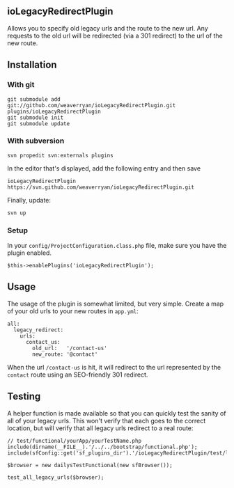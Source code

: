 ioLegacyRedirectPlugin
----------------------

Allows you to specify old legacy urls and the route to the new url. Any requests
to the old url will be redirected (via a 301 redirect) to the url of the
new route.

Installation
------------

### With git

    git submodule add git://github.com/weaverryan/ioLegacyRedirectPlugin.git plugins/ioLegacyRedirectPlugin
    git submodule init
    git submodule update

### With subversion

    svn propedit svn:externals plugins

In the editor that's displayed, add the following entry and then save

    ioLegacyRedirectPlugin https://svn.github.com/weaverryan/ioLegacyRedirectPlugin.git

Finally, update:

    svn up

### Setup

In your `config/ProjectConfiguration.class.php` file, make sure you have
the plugin enabled.

    $this->enablePlugins('ioLegacyRedirectPlugin');

Usage
-----

The usage of the plugin is somewhat limited, but very simple. Create a map
of your old urls to your new routes in `app.yml`:

    all:
      legacy_redirect:
        urls:
          contact_us:
            old_url:   '/contact-us'
            new_route: '@contact'

When the url `/contact-us` is hit, it will redirect to the url represented
by the `contact` route using an SEO-friendly 301 redirect.

Testing
-------

A helper function is made available so that you can quickly test the sanity
of all of your legacy urls. This won't verify that each goes to the correct
location, but will verify that all legacy urls redirect to a real route:

    // test/functional/yourApp/yourTestName.php
    include(dirname(__FILE__).'/../../bootstrap/functional.php');
    include(sfConfig::get('sf_plugins_dir').'/ioLegacyRedirectPlugin/test/lib/ioLegacyRedirectTestHelper.php');
    
    $browser = new dailysTestFunctional(new sfBrowser());
    
    test_all_legacy_urls($browser);

